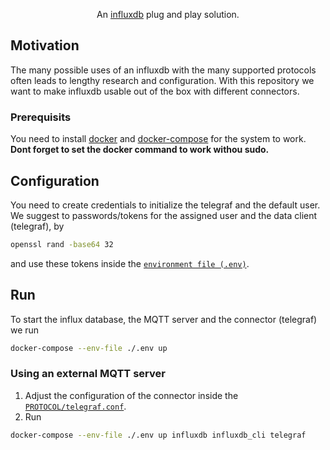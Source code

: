 
<p align="center">
    An <a href="https://www.influxdata.com/">influxdb</a> plug and play solution.
</p>

## Motivation

The many possible uses of an influxdb with the many supported protocols often leads to lengthy research and configuration. With this repository we want to make influxdb usable out of the box with different connectors.

### Prerequisits
You need to install <a href="https://www.digitalocean.com/community/tutorials/how-to-install-and-use-docker-on-ubuntu-20-04">docker</a> and <a href="">docker-compose</a> for the system to work. **Dont forget to set the docker command to work withou sudo.**

## Configuration
You need to create credentials to initialize the telegraf and the default user. We suggest to passwords/tokens for the assigned user and the 
data client (telegraf), by
```sh
openssl rand -base64 32
``` 
and use these tokens inside the [`environment file (.env)`](.env). 

## Run
To start the influx database, the MQTT server and the connector (telegraf) we run
```sh
docker-compose --env-file ./.env up
```

### Using an external MQTT server
1. Adjust the configuration of the connector inside the [`PROTOCOL/telegraf.conf`](./config/mqtt/telegraf.conf).
2. Run
```sh
docker-compose --env-file ./.env up influxdb influxdb_cli telegraf
```





